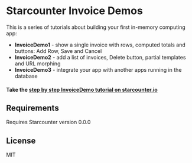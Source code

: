 # Starcounter Invoice Demos

This is a series of tutorials about building your first in-memory computing app:

- **InvoiceDemo1** - show a single invoice with rows, computed totals and buttons: Add Row, Save and Cancel
- **InvoiceDemo2** - add a list of invoices, Delete button, partial templates and URL morphing
- **InvoiceDemo3** - integrate your app with another apps running in the database

#### Take the [step by step InvoiceDemo tutorial on starcounter.io](http://starcounter.io/tutorials/)

## Requirements

Requires Starcounter version 0.0.0

## License

MIT
